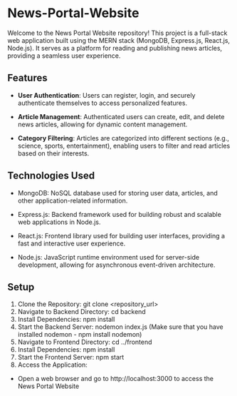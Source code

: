 # News-Portal-Website

Welcome to the News Portal Website repository! This project is a full-stack web application built using the MERN stack (MongoDB, Express.js, React.js, Node.js). It serves as a platform for reading and publishing news articles, providing a seamless user experience.

## Features
- **User Authentication**: Users can register, login, and securely authenticate themselves to access personalized features.

- **Article Management**: Authenticated users can create, edit, and delete news articles, allowing for dynamic content management.

- **Category Filtering**: Articles are categorized into different sections (e.g., science, sports, entertainment), enabling users to filter and read articles based on their interests.

## Technologies Used

- MongoDB: NoSQL database used for storing user data, articles, and other application-related information.

- Express.js: Backend framework used for building robust and scalable web applications in Node.js.

- React.js: Frontend library used for building user interfaces, providing a fast and interactive user experience.

- Node.js: JavaScript runtime environment used for server-side development, allowing for asynchronous event-driven architecture.

## Setup 
1. Clone the Repository: git clone <repository_url>
2. Navigate to Backend Directory: cd backend
3. Install Dependencies: npm install
4. Start the Backend Server: nodemon index.js  (Make sure that you have installed nodemon  - npm install nodemon)
5. Navigate to Frontend Directory: cd ../frontend
6. Install Dependencies: npm install
7. Start the Frontend Server: npm start
8. Access the Application:
  - Open a web browser and go to http://localhost:3000 to access the News Portal Website
